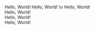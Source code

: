 Hello, World!
Hello, World! \n Hello, World!  
    Hello, World!  
    Hello, World!  
    Hello, World!